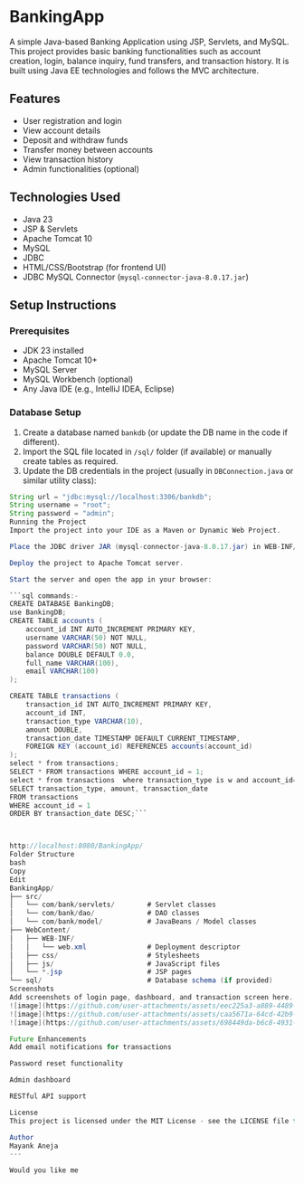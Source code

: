 # BankingApp

A simple Java-based Banking Application using JSP, Servlets, and MySQL. This project provides basic banking functionalities such as account creation, login, balance inquiry, fund transfers, and transaction history. It is built using Java EE technologies and follows the MVC architecture.

## Features

- User registration and login
- View account details
- Deposit and withdraw funds
- Transfer money between accounts
- View transaction history
- Admin functionalities (optional)

## Technologies Used

- Java 23
- JSP & Servlets
- Apache Tomcat 10
- MySQL
- JDBC
- HTML/CSS/Bootstrap (for frontend UI)
- JDBC MySQL Connector (`mysql-connector-java-8.0.17.jar`)

## Setup Instructions

### Prerequisites

- JDK 23 installed
- Apache Tomcat 10+
- MySQL Server
- MySQL Workbench (optional)
- Any Java IDE (e.g., IntelliJ IDEA, Eclipse)

### Database Setup

1. Create a database named `bankdb` (or update the DB name in the code if different).
2. Import the SQL file located in `/sql/` folder (if available) or manually create tables as required.
3. Update the DB credentials in the project (usually in `DBConnection.java` or similar utility class):

```java
String url = "jdbc:mysql://localhost:3306/bankdb";
String username = "root";
String password = "admin";
Running the Project
Import the project into your IDE as a Maven or Dynamic Web Project.

Place the JDBC driver JAR (mysql-connector-java-8.0.17.jar) in WEB-INF/lib.

Deploy the project to Apache Tomcat server.

Start the server and open the app in your browser:

```sql commands:-
CREATE DATABASE BankingDB;
use BankingDB;
CREATE TABLE accounts (
    account_id INT AUTO_INCREMENT PRIMARY KEY,
    username VARCHAR(50) NOT NULL,
    password VARCHAR(50) NOT NULL,
    balance DOUBLE DEFAULT 0.0,
    full_name VARCHAR(100),
    email VARCHAR(100)
);

CREATE TABLE transactions (
    transaction_id INT AUTO_INCREMENT PRIMARY KEY,
    account_id INT,
    transaction_type VARCHAR(10),
    amount DOUBLE,
    transaction_date TIMESTAMP DEFAULT CURRENT_TIMESTAMP,
    FOREIGN KEY (account_id) REFERENCES accounts(account_id)
);
select * from transactions;
SELECT * FROM transactions WHERE account_id = 1;
select * from transactions  where transaction_type is w and account_id=1;
SELECT transaction_type, amount, transaction_date 
FROM transactions 
WHERE account_id = 1 
ORDER BY transaction_date DESC;```



http://localhost:8080/BankingApp/
Folder Structure
bash
Copy
Edit
BankingApp/
├── src/
│   └── com/bank/servlets/        # Servlet classes
│   └── com/bank/dao/             # DAO classes
│   └── com/bank/model/           # JavaBeans / Model classes
├── WebContent/
│   ├── WEB-INF/
│   │   └── web.xml               # Deployment descriptor
│   ├── css/                      # Stylesheets
│   ├── js/                       # JavaScript files
│   └── *.jsp                     # JSP pages
└── sql/                          # Database schema (if provided)
Screenshots
Add screenshots of login page, dashboard, and transaction screen here.
![image](https://github.com/user-attachments/assets/eec225a3-a889-4489-a356-59d632aac58a)
![image](https://github.com/user-attachments/assets/caa5671a-64cd-42b9-a125-a07cc3c87def)
![image](https://github.com/user-attachments/assets/698449da-b6c8-4931-a443-4bf8fdfba4f7)

Future Enhancements
Add email notifications for transactions

Password reset functionality

Admin dashboard

RESTful API support

License
This project is licensed under the MIT License - see the LICENSE file for details.

Author
Mayank Aneja
---

Would you like me
